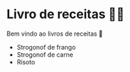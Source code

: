 # Livro de receitas :man_cook:

Bem vindo ao livros de receitas :wave:

- Strogonof de frango
- Strogonof de carne
- Risoto
